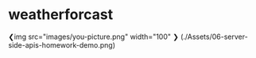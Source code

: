 # weatherforcast

❮img src="images/you-picture.png" width="100" ❯
(./Assets/06-server-side-apis-homework-demo.png)
